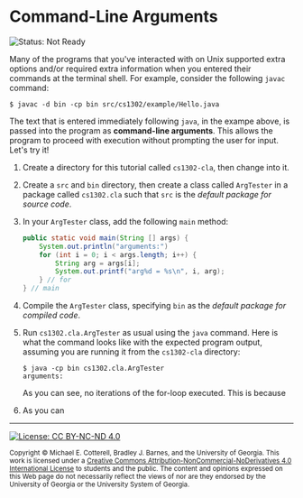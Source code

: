# Command-Line Arguments

![Status: Not Ready](https://img.shields.io/badge/Status-Not%20Ready-red.svg)

Many of the programs that you've interacted with on Unix supported extra options
and/or required extra information when you entered their commands at the terminal
shell. For example, consider the following `javac` command:

```
$ javac -d bin -cp bin src/cs1302/example/Hello.java
```

The text that is entered immediately following `java`, in the exampe above, is
passed into the program as __command-line arguments__. This allows the program
to proceed with execution without prompting the user for input. Let's try it!

1. Create a directory for this tutorial called `cs1302-cla`, then change into it.

1. Create a `src` and `bin` directory, then create a class called `ArgTester` in 
   a package called `cs1302.cla` such that `src` is the _default package for source code_.
   
1. In your `ArgTester` class, add the following `main` method:

   ```java
   public static void main(String [] args) {
       System.out.println("arguments:")
       for (int i = 0; i < args.length; i++) {
           String arg = args[i];
           System.out.printf("arg%d = %s\n", i, arg);
       } // for
   } // main
   ```
   
1. Compile the `ArgTester` class, specifying `bin` as the _default package for compiled code_.

1. Run `cs1302.cla.ArgTester` as usual using the `java` command. Here is what the command looks
   like with the expected program output, assuming you are running it from the `cs1302-cla`
   directory: 
   
   ```
   $ java -cp bin cs1302.cla.ArgTester
   arguments:
   ```
   
   As you can see, no iterations of the for-loop executed. This is because 
   
1. As you can 

<hr/>

[![License: CC BY-NC-ND 4.0](https://img.shields.io/badge/License-CC%20BY--NC--ND%204.0-lightgrey.svg)](http://creativecommons.org/licenses/by-nc-nd/4.0/)

<small>
Copyright &copy; Michael E. Cotterell, Bradley J. Barnes, and the University of Georgia.
This work is licensed under a <a rel="license" href="http://creativecommons.org/licenses/by-nc-nd/4.0/">Creative Commons Attribution-NonCommercial-NoDerivatives 4.0 International License</a> to students and the public.
The content and opinions expressed on this Web page do not necessarily reflect the views of nor are they endorsed by the University of Georgia or the University System of Georgia.
</small>
